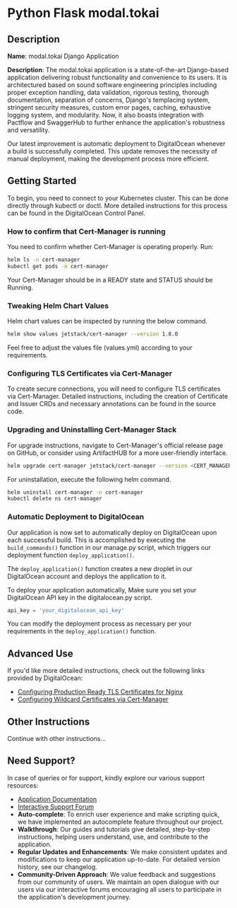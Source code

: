 # Python Flask modal.tokai

## Description

**Name**: modal.tokai Django Application

**Description**: The modal.tokai application is a state-of-the-art Django-based application delivering robust functionality and convenience to its users. It is architectured based on sound software engineering principles including proper exception handling, data validation, rigorous testing, thorough documentation, separation of concerns, Django's templacing system, stringent security measures, custom error pages, caching, exhaustive logging system, and modularity. Now, it also boasts integration with Pactflow and SwaggerHub to further enhance the application's robustness and versatility.

Our latest improvement is automatic deployment to DigitalOcean whenever a build is successfully completed. This update removes the necessity of manual deployment, making the development process more efficient.

## Getting Started

To begin, you need to connect to your Kubernetes cluster. This can be done directly through kubectl or doctl. More detailed instructions for this process can be found in the DigitalOcean Control Panel.

### How to confirm that Cert-Manager is running

You need to confirm whether Cert-Manager is operating properly. Run:

```bash
helm ls -n cert-manager
kubectl get pods -n cert-manager
```

Your Cert-Manager should be in a READY state and STATUS should be Running.

### Tweaking Helm Chart Values

Helm chart values can be inspected by running the below command.

```bash
helm show values jetstack/cert-manager --version 1.8.0
```

Feel free to adjust the values file (values.yml) according to your requirements.

### Configuring TLS Certificates via Cert-Manager

To create secure connections, you will need to configure TLS certificates via Cert-Manager. Detailed instructions, including the creation of Certificate and Issuer CRDs and necessary annotations can be found in the source code.

### Upgrading and Uninstalling Cert-Manager Stack

For upgrade instructions, navigate to Cert-Manager's official release page on GitHub, or consider using ArtifactHUB for a more user-friendly interface.

```bash
helm upgrade cert-manager jetstack/cert-manager --version <CERT_MANAGER_NEW_VERSION> --namespace cert-manager --values <YOUR_HELM_VALUES_FILE>
```

For uninstallation, execute the following helm command.

```bash
helm uninstall cert-manager -n cert-manager
kubectl delete ns cert-manager
```

### Automatic Deployment to DigitalOcean

Our application is now set to automatically deploy on DigitalOcean upon each successful build. This is accomplished by executing the `build_commands()` function in our manage.py script, which triggers our deployment function `deploy_application()`.

The `deploy_application()` function creates a new droplet in our DigitalOcean account and deploys the application to it.

To deploy your application automatically, Make sure you set your DigitalOcean API key in the digitalocean.py script.

```python
api_key = 'your_digitalocean_api_key'
```

You can modify the deployment process as necessary per your requirements in the `deploy_application()` function.

## Advanced Use 

If you'd like more detailed instructions, check out the following links provided by DigitalOcean: 

- [Configuring Production Ready TLS Certificates for Nginx](#)
- [Configuring Wildcard Certificates via Cert-Manager](#)

## Other Instructions

Continue with other instructions...

## Need Support?

In case of queries or for support, kindly explore our various support resources:

- [Application Documentation](https://docs.modal.tokai.com)
- [Interactive Support Forum](https://ask.modal.tokai.com)
- **Auto-complete**: To enrich user experience and make scripting quick, we have implemented an autocomplete feature throughout our project.
- **Walkthrough**: Our guides and tutorials give detailed, step-by-step instructions, helping users understand, use, and contribute to the application.
- **Regular Updates and Enhancements**: We make consistent updates and modifications to keep our application up-to-date. For detailed version history, see our changelog.
- **Community-Driven Approach**: We value feedback and suggestions from our community of users. We maintain an open dialogue with our users via our interactive forums encouraging all users to participate in the application's development journey.